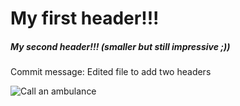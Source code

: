 # My first header!!!
##### My second header!!! (smaller but still impressive ;))

Commit message: Edited file to add two headers

![Call an ambulance](https://i.redd.it/si5mfysgzpc41.jpg)
